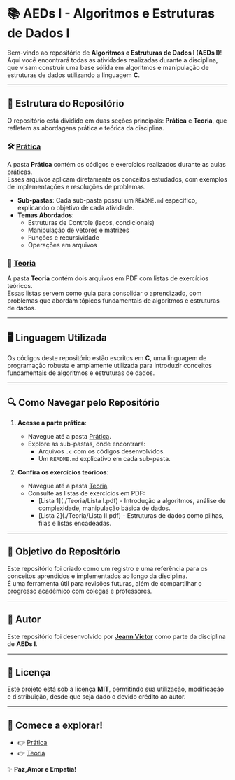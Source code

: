 # 📚 AEDs I - Algoritmos e Estruturas de Dados I

Bem-vindo ao repositório de **Algoritmos e Estruturas de Dados I (AEDs I)**!  
Aqui você encontrará todas as atividades realizadas durante a disciplina, que visam construir uma base sólida em algoritmos e manipulação de estruturas de dados utilizando a linguagem **C**.

---

## 🌟 Estrutura do Repositório

O repositório está dividido em duas seções principais: **Prática** e **Teoria**, que refletem as abordagens prática e teórica da disciplina.

### 🛠️ [Prática](./Prática)

A pasta **Prática** contém os códigos e exercícios realizados durante as aulas práticas.  
Esses arquivos aplicam diretamente os conceitos estudados, com exemplos de implementações e resoluções de problemas.

- **Sub-pastas**: Cada sub-pasta possui um `README.md` específico, explicando o objetivo de cada atividade.
- **Temas Abordados**:
  - Estruturas de Controle (laços, condicionais)
  - Manipulação de vetores e matrizes
  - Funções e recursividade
  - Operações em arquivos

### 📖 [Teoria](./Teoria)

A pasta **Teoria** contém dois arquivos em PDF com listas de exercícios teóricos.  
Essas listas servem como guia para consolidar o aprendizado, com problemas que abordam tópicos fundamentais de algoritmos e estruturas de dados.

---

## 🖥️ Linguagem Utilizada

Os códigos deste repositório estão escritos em **C**, uma linguagem de programação robusta e amplamente utilizada para introduzir conceitos fundamentais de algoritmos e estruturas de dados.

---

## 🔍 Como Navegar pelo Repositório

1. **Acesse a parte prática**:
   - Navegue até a pasta [Prática](./Prática).
   - Explore as sub-pastas, onde encontrará:
     - Arquivos `.c` com os códigos desenvolvidos.
     - Um `README.md` explicativo em cada sub-pasta.

2. **Confira os exercícios teóricos**:
   - Navegue até a pasta [Teoria](./Teoria).
   - Consulte as listas de exercícios em PDF:
     - [Lista 1](./Teoria/Lista I.pdf) - Introdução a algoritmos, análise de complexidade, manipulação básica de dados.
     - [Lista 2](./Teoria/Lista II.pdf) - Estruturas de dados como pilhas, filas e listas encadeadas.

---

## 🎯 Objetivo do Repositório

Este repositório foi criado como um registro e uma referência para os conceitos aprendidos e implementados ao longo da disciplina.  
É uma ferramenta útil para revisões futuras, além de compartilhar o progresso acadêmico com colegas e professores.

---

## 👤 Autor

Este repositório foi desenvolvido por **[Jeann Victor](https://github.com/JeannVictor)** como parte da disciplina de **AEDs I**.  

---

## 📜 Licença

Este projeto está sob a licença **MIT**, permitindo sua utilização, modificação e distribuição, desde que seja dado o devido crédito ao autor.

---

## 🚀 Comece a explorar!

- 👉 [Prática](./Pratica)  
- 👉 [Teoria](./Teoria)  

✨ **Paz,Amor e Empatia!**